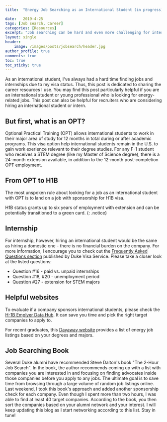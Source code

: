 ```yaml
---
title:  "Energy Job Searching as an International Student (in progress)"

date:   2019-4-25
tags: [Job search, Career]
categories: [Resources]
excerpt: "Job searching can be hard and even more challenging for international students. Here is a summary of different job searching resources with explanation on the working visa issues."
layout: single
header:
    image: /images/posts/jobsearch/header.jpg
author_profile: true
comments: true
toc: true
toc_sticky: true
---
```

<div id="fb-root"></div>
<script async defer crossorigin="anonymous" src="https://connect.facebook.net/en_US/sdk.js#xfbml=1&version=v3.3"></script>

As an international student, I've always had a hard time finding jobs and internships due to my visa status. Thus, this post is dedicated to sharing the career resources I use. You may find this post particularly helpful if you are an international student or young professional who is looking for energy-related jobs. This post can also be helpful for recruiters who are considering hiring an international student or intern.

## But first, what is an OPT?
Optional Practical Training (OPT) allows international students to work in their major area of study for 12 months in total during or after academic programs. This visa option help international students remain in the U.S. to gain work exerience relevant to their degree studies. For any F-1 student who receives a STEM degree (like my Master of Science degree), there is a 24-month extension available, in addition to the 12-month post-completion OPT employment. 

## From OPT to H1B
The most unspoken rule about looking for a job as an international student with OPT is to land on a job with sponsorship for H1B visa. 

H1B status grants up to six years of employment with extension and can be potentially transitioned to a green card. 
{: .notice}

## Internship
For internship, however, hiring an international student would be the same as hiring a domestic one - there is no financial burden on the company. For more information, I encourage you to check out the [Frequently Asked Questions section]( https://visaservices.duke.edu/categories/f1/opt) published by Duke Visa Service. Please take a closer look at the listed questions:
- Question #16 - paid vs. unpaid internships
- Question #18, #20 - unemployment period
- Question #27 - extension for STEM majors

## Helpful websites
To evaluate if a company sponsors international students, please check the [H-1B Emplyer Data Hub](https://www.uscis.gov/h-1b-data-hub). It can save you time and pick the right target companies to apply to.

For recent graduates, this [Dayaway website](https://www.dayawaycareers.com/entry-level-renewable-energy-jobs-search/) provides a list of energy job listings based on your degrees and majors.


## Job Searching Book
Several Duke alumni have recommended Steve Dalton's book "The 2-Hour Job Search". In the book, the author recommends coming up with a list with companies you are interested in and focusing on finding advocates inside those companies before you apply to any jobs. The ultimate goal is to save time from browsing through a large volume of random job listings online. Last weekend, I took this book's approach and added another sponsorship check for each company. Even though I spent more than two hours, I was able to find at least 40 target companies. According to the book, you then sort the companies based on your alumni network and your interest. I will keep updating this blog as I start networking according to this list. Stay in tune!

<div class="fb-comments" data-href="https://xjessiex.netlify.com/resources/jobsearch/" data-width="" data-numposts="5"></div>